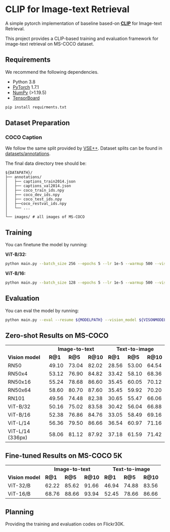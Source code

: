 # CLIP for Image-text Retrieval

A simple pytorch implementation of baseline based-on [**CLIP**](https://arxiv.org/abs/2103.00020) for Image-text Retrieval.

This project provides a CLIP-based training and evaluation framework for image-text retrieval on MS-COCO dataset.


## Requirements
We recommend the following dependencies.

* Python 3.8
* [PyTorch](http://pytorch.org/) 1.7.1
* [NumPy](http://www.numpy.org/) (>1.19.5)
* [TensorBoard](https://github.com/TeamHG-Memex/tensorboard_logger)

```bash
pip install requirments.txt
```

## Dataset Preparation

### COCO Caption

We follow the same split provided by [VSE++](http://www.cs.toronto.edu/~faghri/vsepp/data.tar).
Dataset splits can be found in [datasets/annotations](datasets/annotations).

The final data directory tree should be:
```
${DATAPATH}/
├── annotations/
│   ├── captions_train2014.json
│   ├── captions_val2014.json
│   ├── coco_train_ids.npy
│   ├── coco_dev_ids.npy
│   ├── coco_test_ids.npy
│   ├──coco_restval_ids.npy
│   └── ...
│          
└── images/ # all images of MS-COCO
```

## Training

You can finetune the model by running:

**ViT-B/32:**
```bash
python main.py --batch_size 256 --epochs 5 --lr 1e-5 --warmup 500 --vision_model ViT-B/32 --dataset_root ${DATAPATH}
```

**ViT-B/16:**
```bash
python main.py --batch_size 128 --epochs 5 --lr 1e-5 --warmup 500 --vision_model ViT-B/16
```

## Evaluation

You can eval the model by running:
```bash
python main.py --eval --resume ${MODELPATH} --vision_model ${VISONMODEL}
```

## Zero-shot Results on MS-COCO

<table>
    <tr>
        <td></td>
        <td colspan="3"><center><b>Image-to-text</b></center></td>
        <td colspan="3"><center><b>Text-to-image</b></center></td>
    </tr>
    <tr>
        <td><b>Vision model</b></td>
        <td><b>R@1</b></td>
        <td><b>R@5</b></td>
        <td><b>R@10</b></td>
        <td><b>R@1</b></td>
        <td><b>R@5</b></td>
        <td><b>R@10</b></td>
    </tr>
    <tr>
        <td>RN50</td>
        <td>49.10</td>
        <td>73.04</td>
        <td>82.02</td>
        <td>28.56</td>
        <td>53.00</td>
        <td>64.54</td>
    </tr>
    <tr>
        <td>RN50x4</td>
        <td>53.12</td>
        <td>76.90</td>
        <td>84.82</td>
        <td>33.42</td>
        <td>58.10</td>
        <td>68.36</td>
    </tr>
    <tr>
        <td>RN50x16</td>
        <td>55.24</td>
        <td>78.68</td>
        <td>86.60</td>
        <td>35.45</td>
        <td>60.05</td>
        <td>70.12</td>
    </tr>
    <tr>
        <td>RN50x64</td>
        <td>58.60</td>
        <td>80.70</td>
        <td>87.60</td>
        <td>35.45</td>
        <td>59.92</td>
        <td>70.20</td>
    </tr>
    <tr>
        <td>RN101</td>
        <td>49.56</td>
        <td>74.48</td>
        <td>82.38</td>
        <td>30.65</td>
        <td>55.47</td>
        <td>66.06</td>
    </tr>
    <tr>
        <td>ViT-B/32</td>
        <td>50.16</td>
        <td>75.02</td>
        <td>83.58</td>
        <td>30.42</td>
        <td>56.04</td>
        <td>66.88</td>
    </tr>
    <tr>
        <td>ViT-B/16</td>
        <td>52.38</td>
        <td>76.86</td>
        <td>84.76</td>
        <td>33.05</td>
        <td>58.49</td>
        <td>69.16</td>
    </tr>
    <tr>
        <td>ViT-L/14</td>
        <td>56.36</td>
        <td>79.50</td>
        <td>86.66</td>
        <td>36.54</td>
        <td>60.97</td>
        <td>71.16</td>
    </tr>
    <tr>
        <td>ViT-L/14 (336px)</td>
        <td>58.06</td>
        <td>81.12</td>
        <td>87.92</td>
        <td>37.18</td>
        <td>61.59</td>
        <td>71.42</td>
    </tr>
</table>

## Fine-tuned Results on MS-COCO 5K
<table>
    <tr>
        <td></td>
        <td colspan="3"><center><b>Image-to-text</b></center></td>
        <td colspan="3"><center><b>Text-to-image</b></center></td>
    </tr>
    <tr>
        <td><b>Vision model</b></td>
        <td><b>R@1</b></td>
        <td><b>R@5</b></td>
        <td><b>R@10</b></td>
        <td><b>R@1</b></td>
        <td><b>R@5</b></td>
        <td><b>R@10</b></td>
    </tr>
    <tr>
        <td>ViT-32/B</td>
        <td>62.22</td>
        <td>85.62</td>
        <td>91.66</td>
        <td>46.94</td>
        <td>74.88</td>
        <td>83.56</td>
    </tr>
    <tr>
        <td>ViT-16/B</td>
        <td>68.76</td>
        <td>88.66</td>
        <td>93.94</td>
        <td>52.45</td>
        <td>78.66</td>
        <td>86.66</td>
    </tr>
</table>

## Planning

Providing the training and evaluation codes on Flickr30K.